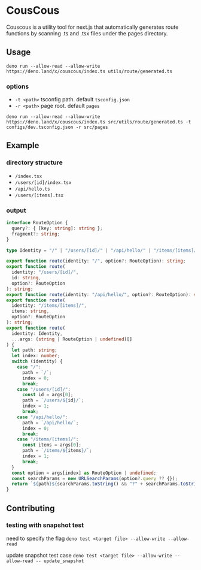 # CousCous

Couscous is a utility tool for next.js that automatically generates route functions by scanning .ts and .tsx files under the pages directory.

## Usage

`deno run --allow-read --allow-write https://deno.land/x/couscous/index.ts utils/route/generated.ts`

### options

- `-t <path>` tsconfig path. default `tsconfig.json`
- `-r <path>` page root. default `pages`

`deno run --allow-read --allow-write https://deno.land/x/couscous/index.ts src/utils/route/generated.ts -t configs/dev.tsconfig.json -r src/pages`

## Example

### directory structure

- `/index.tsx`
- `/users/[id]/index.tsx`
- `/api/hello.ts`
- `/users/[items].tsx`

### output

```typescript:generated.ts
interface RouteOption {
  query?: { [key: string]: string };
  fragment?: string;
}

type Identity = "/" | "/users/[id]/" | "/api/hello/" | "/items/[items]/";

export function route(identity: "/", option?: RouteOption): string;
export function route(
  identity: "/users/[id]/",
  id: string,
  option?: RouteOption
): string;
export function route(identity: "/api/hello/", option?: RouteOption): string;
export function route(
  identity: "/items/[items]/",
  items: string,
  option?: RouteOption
): string;
export function route(
  identity: Identity,
  ...args: (string | RouteOption | undefined)[]
) {
  let path: string;
  let index: number;
  switch (identity) {
    case "/":
      path = `/`;
      index = 0;
      break;
    case "/users/[id]/":
      const id = args[0];
      path = `/users/${id}/`;
      index = 1;
      break;
    case "/api/hello/":
      path = `/api/hello/`;
      index = 0;
      break;
    case "/items/[items]/":
      const items = args[0];
      path = `/items/${items}/`;
      index = 1;
      break;
  }
  const option = args[index] as RouteOption | undefined;
  const searchParams = new URLSearchParams(option?.query ?? {});
  return `${path}${searchParams.toString() && "?" + searchParams.toString()}${option?.fragment && "#" + option?.fragment}`;
}

```

## Contributing

### testing with snapshot test

need to specify the flag
`deno test <target file> --allow-write --allow-read`

update snapshot test case
`deno test <target file> --allow-write --allow-read -- update_snapshot`
